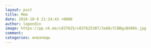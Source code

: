 ```yaml
--- 
layout: post 
title: Mem 
date: 2016-10-9 21:14:43 +0000 
author: lependin 
image: https://pp.vk.me/c837625/v837625307/3a68/SlBBgsBX6Kk.jpg
comment: 
categories: инвалиды
---
```

